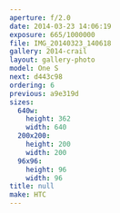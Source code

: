 ```yaml
---
aperture: f/2.0
date: 2014-03-23 14:06:19
exposure: 665/1000000
file: IMG_20140323_140618
gallery: 2014-crail
layout: gallery-photo
model: One S
next: d443c98
ordering: 6
previous: a9e319d
sizes:
  640w:
    height: 362
    width: 640
  200x200:
    height: 200
    width: 200
  96x96:
    height: 96
    width: 96
title: null
make: HTC
---
```

